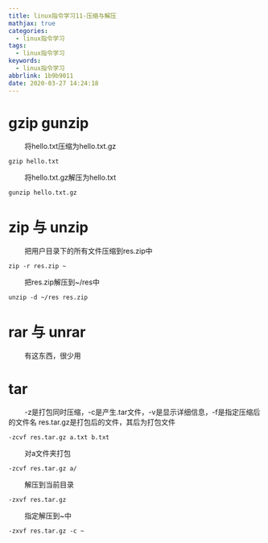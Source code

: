 ```yaml
---
title: linux指令学习11-压缩与解压
mathjax: true
categories:
  - linux指令学习
tags:
  - linux指令学习
keywords:
  - linux指令学习
abbrlink: 1b9b9011
date: 2020-03-27 14:24:18
---
```


# gzip gunzip
&emsp;&emsp; 将hello.txt压缩为hello.txt.gz
```
gzip hello.txt 
```
&emsp;&emsp; 将hello.txt.gz解压为hello.txt
```
gunzip hello.txt.gz
```

<!---more-->
# zip 与 unzip
&emsp;&emsp; 把用户目录下的所有文件压缩到res.zip中
```
zip -r res.zip ~
```
&emsp;&emsp; 把res.zip解压到~/res中
```
unzip -d ~/res res.zip
```

# rar 与 unrar
&emsp;&emsp; 有这东西，很少用

# tar
&emsp;&emsp; -z是打包同时压缩，-c是产生.tar文件，-v是显示详细信息，-f是指定压缩后的文件名 res.tar.gz是打包后的文件，其后为打包文件

```
-zcvf res.tar.gz a.txt b.txt
```
&emsp;&emsp; 对a文件夹打包
```
-zcvf res.tar.gz a/
```
&emsp;&emsp; 解压到当前目录
```
-zxvf res.tar.gz 
```
&emsp;&emsp;  指定解压到~中
```
-zxvf res.tar.gz -c ~ 
```
